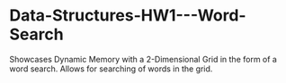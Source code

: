 # Data-Structures-HW1---Word-Search
Showcases Dynamic Memory with a 2-Dimensional Grid in the form of a word search. Allows for searching of words in the grid.
